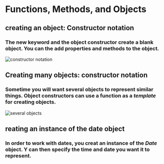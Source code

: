 # Functions, Methods, and Objects
## creating an object: Constructor notation
### The new keyword and the object constructor create a blank object. You can the add properties and methods to the object.
![constructor notation](https://user-images.githubusercontent.com/70091044/93028148-9a81c580-f61a-11ea-87b4-035567098ad4.PNG)
## Creating many objects: constructor notation
### Sometime you will want several objects to represent similar things. Object constructors can use a function as a *template* for creating objects.
![several objects](https://user-images.githubusercontent.com/70091044/93028279-74105a00-f61b-11ea-9167-bf512ad834e0.PNG)
## reating an instance of the date object
### In order to work with dates, you creat an instance of the *Date* object. Y can then specify the time and date you want it to represent.
